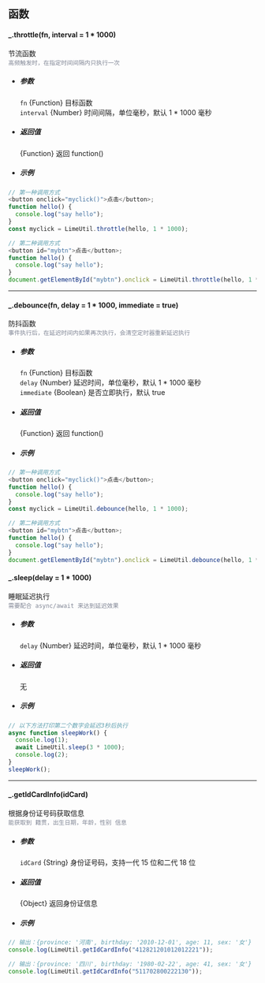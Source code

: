 ## 函数

#### \_.throttle(fn, interval = 1 \* 1000)

节流函数  
<span style="color:#808695">`高频触发时，在指定时间间隔内只执行一次`</span>

- ##### 参数

  `fn` {Function} 目标函数  
  `interval` {Number} 时间间隔，单位毫秒，默认 1 \* 1000 毫秒

- ##### 返回值

  {Function} 返回 function()

- ##### 示例

```javascript
// 第一种调用方式
<button onclick="myclick()">点击</button>;
function hello() {
  console.log("say hello");
}
const myclick = LimeUtil.throttle(hello, 1 * 1000);

// 第二种调用方式
<button id="mybtn">点击</button>;
function hello() {
  console.log("say hello");
}
document.getElementById("mybtn").onclick = LimeUtil.throttle(hello, 1 * 1000);
```

---

#### \_.debounce(fn, delay = 1 \* 1000, immediate = true)

防抖函数  
<span style="color:#808695">`事件执行后，在延迟时间内如果再次执行，会清空定时器重新延迟执行`</span>

- ##### 参数

  `fn` {Function} 目标函数  
  `delay` {Number} 延迟时间，单位毫秒，默认 1 \* 1000 毫秒  
  `immediate` {Boolean} 是否立即执行，默认 true

- ##### 返回值

  {Function} 返回 function()

- ##### 示例

```javascript
// 第一种调用方式
<button onclick="myclick()">点击</button>;
function hello() {
  console.log("say hello");
}
const myclick = LimeUtil.debounce(hello, 1 * 1000);

// 第二种调用方式
<button id="mybtn">点击</button>;
function hello() {
  console.log("say hello");
}
document.getElementById("mybtn").onclick = LimeUtil.debounce(hello, 1 * 1000);
```

#### \_.sleep(delay = 1 \* 1000)

睡眠延迟执行  
<span style="color:#808695">`需要配合 async/await 来达到延迟效果`</span>

- ##### 参数

  `delay` {Number} 延迟时间，单位毫秒，默认 1 \* 1000 毫秒

- ##### 返回值

  无

- ##### 示例

```javascript
// 以下方法打印第二个数字会延迟3秒后执行
async function sleepWork() {
  console.log(1);
  await LimeUtil.sleep(3 * 1000);
  console.log(2);
}
sleepWork();
```

---

#### \_.getIdCardInfo(idCard)

根据身份证号码获取信息  
<span style="color:#808695">`能获取到 籍贯，出生日期，年龄，性别 信息`</span>

- ##### 参数

  `idCard` {String} 身份证号码，支持一代 15 位和二代 18 位

- ##### 返回值

  {Object} 返回身份证信息

- ##### 示例

```javascript
// 输出：{province: '河南', birthday: '2010-12-01', age: 11, sex: '女'}
console.log(LimeUtil.getIdCardInfo("412821201012012221"));

// 输出：{province: '四川', birthday: '1980-02-22', age: 41, sex: '女'}
console.log(LimeUtil.getIdCardInfo("511702800222130"));
```
